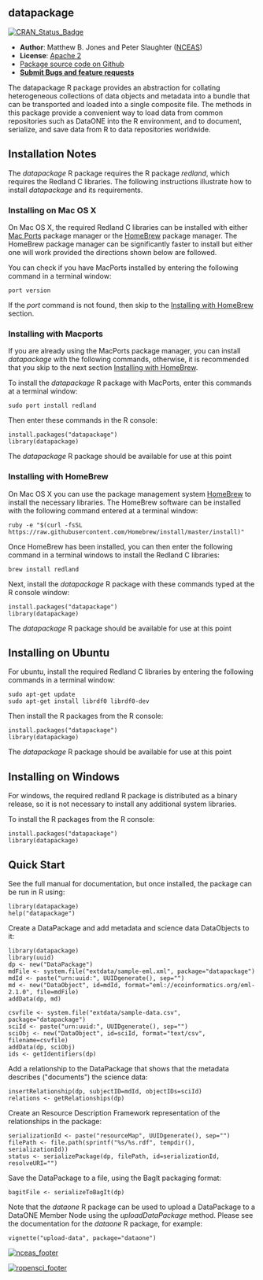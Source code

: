 ## datapackage
[![CRAN_Status_Badge](http://www.r-pkg.org/badges/version/datapackage)](http://cran.r-project.org/package=datapackage)

- **Author**: Matthew B. Jones and Peter Slaughter ([NCEAS](http://www.nceas.ucsb.edu))
- **License**: [Apache 2](http://opensource.org/licenses/Apache-2.0)
- [Package source code on Github](https://github.com/ropensci/datapackage)
- [**Submit Bugs and feature requests**](https://github.com/ropensci/datapackage/issues)

The datapackage R package provides an abstraction for collating 
heterogeneous collections of data objects and metadata into a bundle that can 
be transported and loaded into a single composite file.  The methods in 
this package provide a convenient way to load data from common repositories 
such as DataONE into the R environment, and to document, serialize, and save 
data from R to data repositories worldwide.

## Installation Notes 

The *datapackage* R package requires the R package *redland*,  which requires the Redland C libraries. 
The following instructions illustrate how to install *datapackage* and its requirements.

### Installing on Mac OS X

On Mac OS X, the required Redland C libraries can be installed with either [Mac Ports](https://www.macports.org) package manager
or the [HomeBrew](http://brew.sh) package manager. The HomeBrew package manager can be significantly faster to install
but either one will work provided the directions shown below are followed.

You can check if you have MacPorts installed by entering the following command in a terminal window:

```
port version
```

If the *port* command is not found, then skip to the [Installing with HomeBrew](#homebrew) section.

### Installing with Macports
If you are already using the MacPorts package manager, you can install *datapackage* with the following commands, 
otherwise, it is recommended that you skip to the next section [Installing with HomeBrew](#homebrew). 

To install the *datapackage* R package with MacPorts, enter this commands at a terminal window:
```
sudo port install redland
```

Then enter these commands in the R console:
```
install.packages("datapackage")
library(datapackage)
```

The *datapackage* R package should be available for use at this point

### <a id="homebrew"></a>Installing with HomeBrew
On Mac OS X you can use the package management system [HomeBrew](http://brew.sh) to install the 
necessary libraries. The HomeBrew software can be installed with the following command entered at a terminal window:

```
ruby -e "$(curl -fsSL https://raw.githubusercontent.com/Homebrew/install/master/install)"
```

Once HomeBrew has been installed, you can then enter the following command in a terminal windows to install the Redland C libraries:

```
brew install redland
```

Next, install the *datapackage* R package with these commands typed at the R console window:

```
install.packages("datapackage")
library(datapackage)
```
 
The *datapackage* R package should be available for use at this point

## Installing on Ubuntu

For ubuntu, install the required Redland C libraries by entering the following commands 
in a terminal window:

```
sudo apt-get update
sudo apt-get install librdf0 librdf0-dev
```

Then install the R packages from the R console:

```
install.packages("datapackage")
library(datapackage)
```

The *datapackage* R package should be available for use at this point

## Installing on Windows

For windows, the required redland R package is distributed as a binary release, so it is not
necessary to install any additional system libraries.

To install the R packages from the R console:

```
install.packages("datapackage")
library(datapackage)
```

## Quick Start

See the full manual for documentation, but once installed, the package can be run in R using:

```
library(datapackage)
help("datapackage")
```

Create a DataPackage and add metadata and science data DataObjects to it:

```
library(datapackage)
library(uuid)
dp <- new("DataPackage")
mdFile <- system.file("extdata/sample-eml.xml", package="datapackage")
mdId <- paste("urn:uuid:", UUIDgenerate(), sep="")
md <- new("DataObject", id=mdId, format="eml://ecoinformatics.org/eml-2.1.0", file=mdFile)
addData(dp, md)

csvfile <- system.file("extdata/sample-data.csv", package="datapackage")
sciId <- paste("urn:uuid:", UUIDgenerate(), sep="")
sciObj <- new("DataObject", id=sciId, format="text/csv", filename=csvfile)
addData(dp, sciObj)
ids <- getIdentifiers(dp)
```

Add a relationship to the DataPackage that shows that the metadata describes ("documents") the science data:

```
insertRelationship(dp, subjectID=mdId, objectIDs=sciId)
relations <- getRelationships(dp)
```  

Create an Resource Description Framework representation of the relationships in the package:

```
serializationId <- paste("resourceMap", UUIDgenerate(), sep="")
filePath <- file.path(sprintf("%s/%s.rdf", tempdir(), serializationId))
status <- serializePackage(dp, filePath, id=serializationId, resolveURI="")
```  
Save the DataPackage to a file, using the BagIt packaging format:

```
bagitFile <- serializeToBagIt(dp) 
```

Note that the *dataone* R package can be used to upload a DataPackage to a DataONE Member Node
using the *uploadDataPackage* method. Please see the documentation for the *dataone* R package,
for example:

```
vignette("upload-data", package="dataone")
```

[![nceas_footer](https://www.nceas.ucsb.edu/files/newLogo_0.png)](http://www.nceas.ucsb.edu)

[![ropensci_footer](http://ropensci.org/public_images/github_footer.png)](http://ropensci.org)